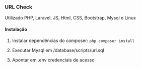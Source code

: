 ### URL Check
Utilizado PHP, Laravel, JS, Html, CSS, Bootstrap, Mysql e Linux

#### Instalação
1. Instalar dependências do composer:
`php composer install`

2. Executar Mysql em /database/scripts/url.sql

3. Apontar em .env credenciais de acesso
